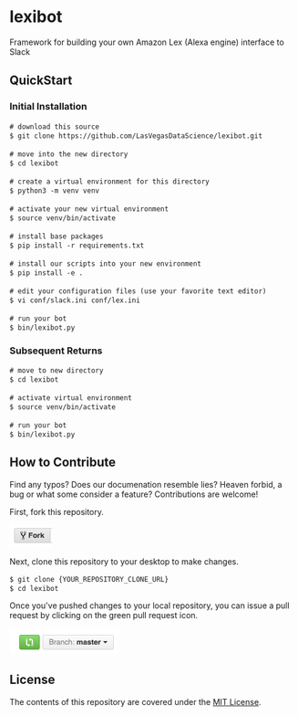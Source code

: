 # lexibot

Framework for building your own Amazon Lex (Alexa engine) interface to Slack

## QuickStart

### Initial Installation

```
# download this source
$ git clone https://github.com/LasVegasDataScience/lexibot.git

# move into the new directory
$ cd lexibot

# create a virtual environment for this directory
$ python3 -m venv venv

# activate your new virtual environment
$ source venv/bin/activate

# install base packages
$ pip install -r requirements.txt

# install our scripts into your new environment
$ pip install -e .

# edit your configuration files (use your favorite text editor)
$ vi conf/slack.ini conf/lex.ini

# run your bot
$ bin/lexibot.py
```

### Subsequent Returns

```
# move to new directory
$ cd lexibot

# activate virtual environment
$ source venv/bin/activate

# run your bot
$ bin/lexibot.py
```

## How to Contribute

Find any typos? Does our documenation resemble lies? Heaven forbid, a bug or what some consider a feature? Contributions are welcome!

First, fork this repository.

![fork icon](https://github.com/lasvegasdatascience/lexibot/blob/master/images/fork-icon.png)

Next, clone this repository to your desktop to make changes.

```
$ git clone {YOUR_REPOSITORY_CLONE_URL}
$ cd lexibot
```

Once you've pushed changes to your local repository, you can issue a pull request by clicking on the green pull request icon.

![pull request icon](https://github.com/lasvegasdatascience/lexibot/blob/master/images/pull-request-icon.png)


## License

The contents of this repository are covered under the [MIT License](https://github.com/lasvegasdatascience/lexibot/blob/master/LICENSE).

